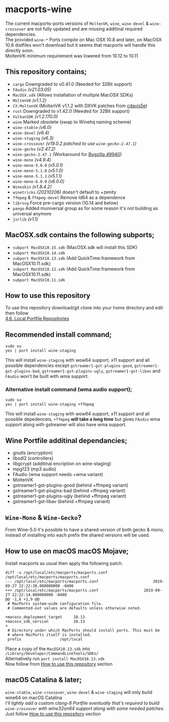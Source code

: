 # macports-wine
The current macports-ports versions of `MoltenVK`, `wine`, `wine-devel` & `wine-crossover` are not fully updated and are missing additinal required dependencies.
<br>
The provided `wine-*` Ports compile on Mac OSX 10.8 and later, on MacOSX 10.8 distfiles won't download but it seems that macports will handle this directly soon.\
MoltenVK minimum requirement was lowered from 10.12 to 10.11

## This repository contains;
- `cargo` Downgraded to v0.41.0 (Needed for 32Bit support)
- `FAudio` *(v21.03.05)*
- `MacOSX.sdk` (Allows installation of multiple MacOSX SDKs)
- `MoltenVK` *(v1.1.2)*
- `CX-MoltenVK` (MoltenVK v1.1.2 with DXVK patches from [cdavis5e](https://github.com/cdavis5e))
- `rust` Downgraded to v1.42.0 (Needed for 32Bit support)
- `VulkanSDK` *(v1.2.170.0)*
- `wine` Marked obsolete (swap to Winehq naming scheme)
- `wine-stable` *(v6.0)*
- `wine-devel` *(v6.4)*
- `wine-staging` *(v6.3)*
- `wine-crossover` *(v19.0.2 patched to use `wine-gecko-2.47.1`)*
- `wine-gecko` *(v2.47.2)*
- `wine-gecko-2.47.1` (Workaround for [Bugzilla 49940](https://bugs.winehq.org/show_bug.cgi?id=49940))
- `wine-mono` *(v4.9.4)*
- `wine-mono-5.0.0` *(v5.0.1)*
- `wine-mono-5.1.0` *(v5.1.0)*
- `wine-mono-5.1.1` *(v5.1.1)*
- `wine-mono-6.0.0` *(v6.0.0)*
- `Wineskin` *(v1.8.4.2)*
- `winetricks` *(20210206)* doesn't default to +zenity
- `ffmpeg` & `ffmpeg-devel` Remove ld64 as a dependence
- `librsvg` Force pre-cargo version (10.14 and below)
- `pango` Added muniversal group as for some reason it's not building as universal anymore
- `jxrlib` *(v1.1)*

## MacOSX.sdk contains the following subports;
- `subport MacOSX10.15.sdk` (MacOSX.sdk will install this SDK)
- `subport MacOSX10.14.sdk`
- `subport MacOSX10.13.sdk` (Add QuickTime.framework from MacOSX10.11.sdk)
- `subport MacOSX10.12.sdk` (Add QuickTime.framework from MacOSX10.11.sdk)
- `subport MacOSX10.11.sdk`

## How to use this repository
To use this repository download/git clone into your home directory and edit then follow\
[4.6. Local Portfile Repositories](https://guide.macports.org/#development.local-repositories)

## Recommended install command;
```
sudo su
yes | port install wine-staging
```
This will install `wine-staging` with wow64 support, x11 support and all possible dependencies except `gstreamer1-gst-plugins-good`, `gstreamer1-gst-plugins-bad`, `gstreamer1-gst-plugins-ugly`, `gstreamer1-gst-libav` and `FAudio` won't be built with wma support.

### Alternative install command (wma audio support);
```
sudo su
yes | port install wine-staging +ffmpeg
```
This will install `wine-staging` with wow64 support, x11 support and all possible depedenceis, `+ffmpeg` **will take a long time** but gives `FAudio` wma support along with gstreamer will also have wma support.

## Wine Portfile additinal dependancies;
- gnutls (encryption)
- libsdl2 (controllers)
- libgcrypt (additinal encription on wine-staging)
- mpg123 (mp3 audio)
- FAudio (wma support needs +wma variant)
- MoltenVK
- gstreamer1-gst-plugins-good (behind +ffmpeg variant)
- gstreamer1-gst-plugins-bad (behind +ffmpeg variant)
- gstreamer1-gst-plugins-ugly (behind +ffmpeg variant)
- gstreamer1-gst-libav (behind +ffmpeg variant)

## `Wine-Mono` & `Wine-Gecko`?
From Wine-5.0 it's possbile to have a shared version of both gecko & mono, instead of installing into each prefix the shared versions will be used.

## How to use on macOS macOS Mojave;
Install macports as usual then apply the following patch.
```
diff -u /opt/local/etc/macports/macports.conf /opt/local/etc/macports/macports.conf
--- /opt/local/etc/macports/macports.conf                        2019-09-27 22:22:38.000000000 -0400
+++ /opt/local/etc/macports/macports.conf	                 2019-09-27 22:22:14.000000000 -0400
@@ -1,6 +1,9 @@
 # MacPorts system-wide configuration file.
 # Commented-out values are defaults unless otherwise noted.
 
+macosx_deployment_target     10.13
+macosx_sdk_version           10.13
+
 # Directory under which MacPorts should install ports. This must be
 # where MacPorts itself is installed.
 prefix              	/opt/local
```
Place a copy of the `MacOSX10.13.sdk` into `/Library/Developer/CommandLineTools/SDKs/` \
Alternatively run `port install MacOSX10.13.sdk`
<br>
Now follow from [How to use this repository](https://github.com/Gcenx/macports-wine-devel#how-to-use-this-repository) section

## macOS Catalina & later;
`wine-stable`, `wine-crossover`, `wine-devel` & `wine-staging` will only build wine64 on macOS Catalina\
*I'll lightly add a custom clang-8 Portfile eventually that's required to build `wine-crossover` with wine32on64 support along with some needed patches.*
<br>
Just follow [How to use this repository](https://github.com/Gcenx/macports-wine-devel#how-to-use-this-repository) section
